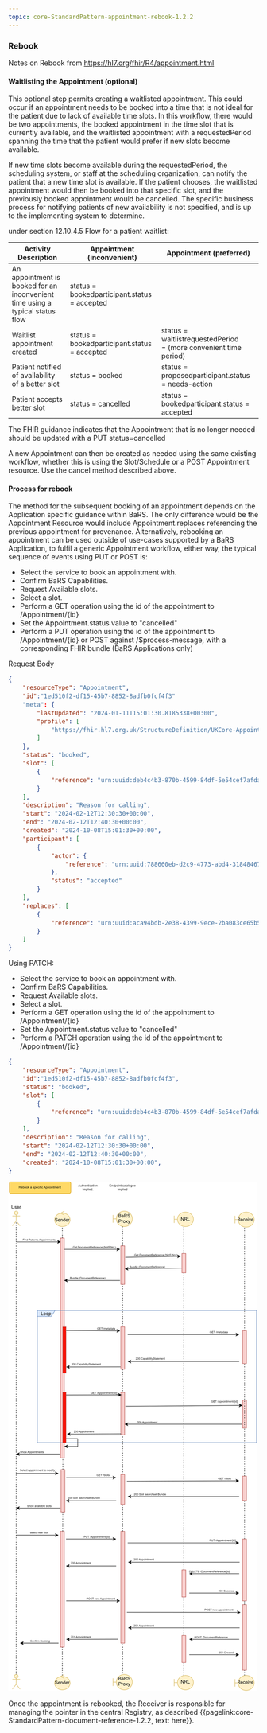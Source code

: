 ```yaml
---
topic: core-StandardPattern-appointment-rebook-1.2.2
---
```


### Rebook

Notes on Rebook from https://hl7.org/fhir/R4/appointment.html

#### Waitlisting the Appointment (optional)

This optional step permits creating a waitlisted appointment. This could occur if an appointment needs to be booked into a time that is not ideal for the patient due to lack of available time slots. In this workflow, there would be two appointments, the booked appointment in the time slot that is currently available, and the waitlisted appointment with a requestedPeriod spanning the time that the patient would prefer if new slots become available.

If new time slots become available during the requestedPeriod, the scheduling system, or staff at the scheduling organization, can notify the patient that a new time slot is available. If the patient chooses, the waitlisted appointment would then be booked into that specific slot, and the previously booked appointment would be cancelled. The specific business process for notifying patients of new availability is not specified, and is up to the implementing system to determine.

under section 12.10.4.5 Flow for a patient waitlist: 

| Activity Description                                                                 | Appointment (inconvenient)                              | Appointment (preferred)                                                              |
|--------------------------------------------------------------------------------------|---------------------------------------------------------|--------------------------------------------------------------------------------------|
| An appointment is booked for an inconvenient time using a typical status flow | status = bookedparticipant.status = accepted |                                                                                      |
| Waitlist appointment created                                                  | status = bookedparticipant.status = accepted | status = waitlistrequestedPeriod = (more convenient time period) |
| Patient notified of availability of a better slot                             | status = booked                                  | status = proposedparticipant.status = needs-action                        |
| Patient accepts better slot                                                   | status = cancelled                               | status = bookedparticipant.status = accepted                              |

The FHIR guidance indicates that the Appointment that is no longer needed should be updated with a PUT status=cancelled

A new Appointment can then be created as needed using the same existing workflow, whether this is using the Slot/Schedule or a POST Appointment resource.
Use the cancel method described above.

#### Process for rebook
The method for the subsequent booking of an appointment depends on the Application specific guidance within BaRS. The only difference would be the Appointment Resource would include Appointment.replaces referencing the previous appointment for provenance.
Alternatively, rebooking an appointment can be used outside of use-cases supported by a BaRS Application, to fulfil a generic Appointment workflow, either way, the typical sequence of events using PUT or POST is:

* Select the service to book an appointment with. 
* Confirm BaRS Capabilities.
* Request Available slots.
* Select a slot.
* Perform a GET operation using the id of the appointment to /Appointment/{id}
* Set the Appointment.status value to "cancelled"
* Perform a PUT operation using the id of the appointment to /Appointment/{id} or POST against /$process-message, with a corresponding FHIR bundle (BaRS Applications only)

Request Body

```json
{
	"resourceType": "Appointment",
    "id":"1ed510f2-df15-45b7-8852-8adfb0fcf4f3"
	"meta": {
		"lastUpdated": "2024-01-11T15:01:30.8185338+00:00",
		"profile": [
			"https://fhir.hl7.org.uk/StructureDefinition/UKCore-Appointment"
		]
	},
	"status": "booked",
    "slot": [
        {
            "reference": "urn:uuid:deb4c4b3-870b-4599-84df-5e54cef7afda"
        }
    ],
	"description": "Reason for calling",
	"start": "2024-02-12T12:30:30+00:00",
	"end": "2024-02-12T12:40:30+00:00",
	"created": "2024-10-08T15:01:30+00:00",
	"participant": [
		{
			"actor": {
				"reference": "urn:uuid:788660eb-d2c9-4773-abd4-318484673fb2"
			},
			"status": "accepted"
		}
	],
    "replaces": [
		{
			"reference": "urn:uuid:aca94bdb-2e38-4399-9ece-2ba083ce65b5"
		}		
	]
}
```

Using PATCH:

* Select the service to book an appointment with. 
* Confirm BaRS Capabilities.
* Request Available slots.
* Select a slot.
* Perform a GET operation using the id of the appointment to /Appointment/{id}
* Set the Appointment.status value to "cancelled"
* Perform a PATCH operation using the id of the appointment to /Appointment/{id}

```json
{
	"resourceType": "Appointment",
    "id":"1ed510f2-df15-45b7-8852-8adfb0fcf4f3",
	"status": "booked",
    "slot": [
        {
            "reference": "urn:uuid:deb4c4b3-870b-4599-84df-5e54cef7afda"
        }
    ],
	"description": "Reason for calling",
	"start": "2024-02-12T12:30:30+00:00",
	"end": "2024-02-12T12:40:30+00:00",
	"created": "2024-10-08T15:01:30+00:00",
}
```

<img src="https://raw.githubusercontent.com/NHSDigital/NHSDigital-FHIR-BookingAndReferrals/main/BaRS-Images/SequenceDiagrams/BaRS_Foundation_ReBook.drawio.svg" ></img>

Once the appointment is rebooked, the Receiver is responsible for managing the pointer in the central Registry, as described {{pagelink:core-StandardPattern-document-reference-1.2.2, text: here}}.

